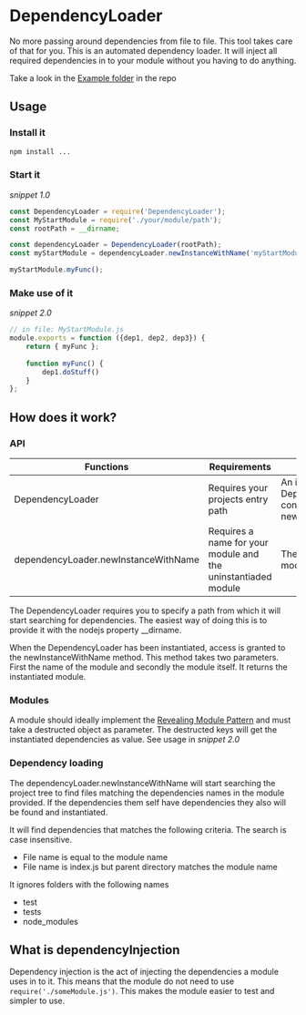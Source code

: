 # DependencyLoader
No more passing around dependencies from file to file. This tool takes care of that for you.
This is an automated dependency loader. It will inject all required dependencies in to your module without
you having to do anything.

Take a look in the 
[Example folder](https://github.com/kristofferkarlsson93/JavaScript-DependencyLoader/tree/master/Example/) in the repo
## Usage

### Install it
 ```bash
 npm install ...
 ```
 
 ### Start it
 _snippet 1.0_ 
 ```javascript
 const DependencyLoader = require('DependencyLoader');
 const MyStartModule = require('./your/module/path');
 const rootPath = __dirname;
 
 const dependencyLoader = DependencyLoader(rootPath);
 const myStartModule = dependencyLoader.newInstanceWithName('myStartModule', MyStartModule );
 
 myStartModule.myFunc();
 ```
 
 ### Make use of it
 _snippet 2.0_
 ```javascript
 // in file: MyStartModule.js
 module.exports = function ({dep1, dep2, dep3}) {
     return { myFunc };
     
     function myFunc() {
         dep1.doStuff()
     }
 };
 ```

## How does it work?
### API 
| Functions                            | Requirements                                                  | Returns
| ------------------------------------ | ------------------------------------------------------------- | -------------------------------------------------------------------------------|
| DependencyLoader                     | Requires your projects entry path                             | An instance of the DependencyLoader containing the method newInstanceWithName  |
| dependencyLoader.newInstanceWithName | Requires a name for your module and the uninstantiaded module | The instantiated module                                                        |

The DependencyLoader requires you to specify a path from which it will start searching for dependencies.
The easiest way of doing this is to provide it with the nodejs property __dirname.

When the DependencyLoader has been instantiated, access is granted to the newInstanceWithName method.
This method takes two parameters. First the name of the module and secondly the module itself. It returns the 
instantiated module.

### Modules
A module should ideally implement the [Revealing Module Pattern](https://www.oreilly.com/library/view/learning-javascript-design/9781449334840/ch09s03.html)
and must take a destructed object as parameter. The destructed keys will get the instantiated dependencies as value. See usage
in _snippet 2.0_

### Dependency loading
The dependencyLoader.newInstanceWithName will start searching the project tree to find files matching the dependencies
names in the module provided. If the dependencies them self have dependencies they also will be found and instantiated.

It will find dependencies that matches the following criteria. The search is case insensitive.
- File name is equal to the module name
- File name is index.js but parent directory matches the module name  

It ignores folders with the following names
- test
- tests
- node_modules
 
## What is dependencyInjection
Dependency injection is the act of injecting the dependencies a module uses in to it. This means that the module do not
need to use `require('./someModule.js')`. This makes the module easier to test and simpler to use.